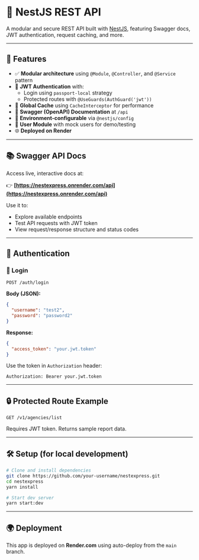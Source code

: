 # 🦉 NestJS REST API

A modular and secure REST API built with [NestJS](https://nestjs.com/), featuring Swagger docs, JWT authentication, request caching, and more.

---

## 🚀 Features

- ✅ **Modular architecture** using `@Module`, `@Controller`, and `@Service` pattern
- 🔐 **JWT Authentication** with:
  - Login using `passport-local` strategy
  - Protected routes with `@UseGuards(AuthGuard('jwt'))`
- 🔁 **Global Cache** using `CacheInterceptor` for performance
- 📄 **Swagger (OpenAPI) Documentation** at `/api`
- 🔧 **Environment-configurable** via `@nestjs/config`
- 📁 **User Module** with mock users for demo/testing
- 🌐 **Deployed on Render**

---

## 📚 Swagger API Docs

Access live, interactive docs at:

👉 **[https://nestexpress.onrender.com/api](https://nestexpress.onrender.com/api)**

Use it to:

- Explore available endpoints
- Test API requests with JWT token
- View request/response structure and status codes

---

## 🔐 Authentication

### 🧪 Login

```
POST /auth/login
```

**Body (JSON):**

```json
{
  "username": "test2",
  "password": "password2"
}
```

**Response:**

```json
{
  "access_token": "your.jwt.token"
}
```

Use the token in `Authorization` header:

```
Authorization: Bearer your.jwt.token
```

---

## 🔒 Protected Route Example

```
GET /v1/agencies/list
```

Requires JWT token. Returns sample report data.

---

## 🛠 Setup (for local development)

```bash
# Clone and install dependencies
git clone https://github.com/your-username/nestexpress.git
cd nestexpress
yarn install

# Start dev server
yarn start:dev
```

---

## 🌍 Deployment

This app is deployed on **Render.com** using auto-deploy from the `main` branch.

